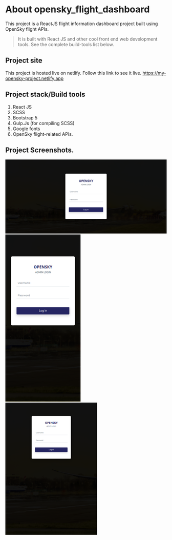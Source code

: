 # About opensky_flight_dashboard

This project is a ReactJS flight information dashboard project built using OpenSky flight APIs. 
> It is built with React JS and other cool front end web development tools. See the complete build-tools list below.

## Project site

This project is hosted live on netlify. Follow this link to see it live.
https://my-opensky-project.netlify.app

## Project stack/Build tools

1. React JS
2. SCSS
3. Bootstrap 5
4. Gulp.Js (for compiling SCSS)
5. Google fonts
6. OpenSky flight-related APIs.

## Project Screenshots.

![Project screenshot](./opensky-flight-dashboard/src/assets/images/admin-login.png)
![Project screenshot](./opensky-flight-dashboard/src/assets/images/admin-login-mobile.png)
![Project screenshot](./opensky-flight-dashboard/src/assets/images/admin-login-ipad.png)

